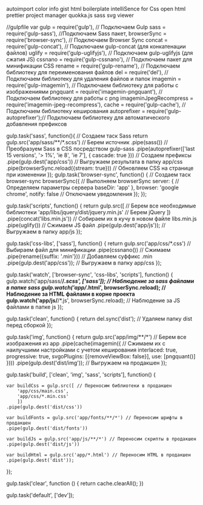 autoimport
color info
gist
html boilerplate
intelliSence for Css
open html
prettier
project manager
quokka.js
sass
svg viewer



//gulpfile
var gulp       = require('gulp'), // Подключаем Gulp
    sass         = require('gulp-sass'), //Подключаем Sass пакет,
    browserSync  = require('browser-sync'), // Подключаем Browser Sync
    concat       = require('gulp-concat'), // Подключаем gulp-concat (для конкатенации файлов)
    uglify       = require('gulp-uglifyjs'), // Подключаем gulp-uglifyjs (для сжатия JS)
    cssnano      = require('gulp-cssnano'), // Подключаем пакет для минификации CSS
    rename       = require('gulp-rename'), // Подключаем библиотеку для переименования файлов
    del          = require('del'), // Подключаем библиотеку для удаления файлов и папок
    imagemin     = require('gulp-imagemin'), // Подключаем библиотеку для работы с изображениями
    pngquant     = require('imagemin-pngquant'), // Подключаем библиотеку для работы с png
    imageminJpegRecompress = require('imagemin-jpeg-recompress'),
    cache        = require('gulp-cache'), // Подключаем библиотеку кеширования
    autoprefixer = require('gulp-autoprefixer');// Подключаем библиотеку для автоматического добавления префиксов

gulp.task('sass', function(){ // Создаем таск Sass
    return gulp.src('app/sass/**/*.scss') // Берем источник
        .pipe(sass()) // Преобразуем Sass в CSS посредством gulp-sass
        .pipe(autoprefixer(['last 15 versions', '> 1%', 'ie 8', 'ie 7'], { cascade: true })) // Создаем префиксы
        .pipe(gulp.dest('app/css')) // Выгружаем результата в папку app/css
        .pipe(browserSync.reload({stream: true})) // Обновляем CSS на странице при изменении
});
gulp.task('browser-sync', function() { // Создаем таск browser-sync
    browserSync({ // Выполняем browserSync
        server: { // Определяем параметры сервера
            baseDir: 'app'
        },
        browser: 'google chrome',
        notify: false // Отключаем уведомления
    });
});

gulp.task('scripts', function() {
    return gulp.src([ // Берем все необходимые библиотеки
        'app/libs/jquery/dist/jquery.min.js' // Берем jQuery
        ])
        .pipe(concat('libs.min.js')) // Собираем их в кучу в новом файле libs.min.js
        .pipe(uglify()) // Сжимаем JS файл
        .pipe(gulp.dest('app/js')); // Выгружаем в папку app/js
});

gulp.task('css-libs', ['sass'], function() {
    return gulp.src('app/css/*.css') // Выбираем файл для минификации
        .pipe(cssnano()) // Сжимаем
        .pipe(rename({suffix: '.min'})) // Добавляем суффикс .min
        .pipe(gulp.dest('app/css')); // Выгружаем в папку app/css
});

gulp.task('watch', ['browser-sync', 'css-libs', 'scripts'], function() {
    gulp.watch('app/sass/**/*.scss', ['sass']); // Наблюдение за sass файлами в папке sass
    gulp.watch('app/*.html', browserSync.reload); // Наблюдение за HTML файлами в корне проекта
    gulp.watch('app/js/**/*.js', browserSync.reload);   // Наблюдение за JS файлами в папке js
});

gulp.task('clean', function() {
    return del.sync('dist'); // Удаляем папку dist перед сборкой
});

gulp.task('img', function() {
    return gulp.src('app/img/**/*') // Берем все изображения из app
        .pipe(cache(imagemin({  // Сжимаем их с наилучшими настройками с учетом кеширования
            interlaced: true,
            progressive: true,
            svgoPlugins: [{removeViewBox: false}],
            use: [pngquant()]
        })))
        .pipe(gulp.dest('dist/img')); // Выгружаем на продакшен
});

gulp.task('build', ['clean', 'img', 'sass', 'scripts'], function() {

    var buildCss = gulp.src([ // Переносим библиотеки в продакшен
        'app/css/main.css',
        'app/css/*.min.css'
        ])
    .pipe(gulp.dest('dist/css'))

    var buildFonts = gulp.src('app/fonts/**/*') // Переносим шрифты в продакшен
    .pipe(gulp.dest('dist/fonts'))

    var buildJs = gulp.src('app/js/**/*') // Переносим скрипты в продакшен
    .pipe(gulp.dest('dist/js'))

    var buildHtml = gulp.src('app/*.html') // Переносим HTML в продакшен
    .pipe(gulp.dest('dist'));

});

gulp.task('clear', function () {
    return cache.clearAll();
})

gulp.task('default', ['dev']);
